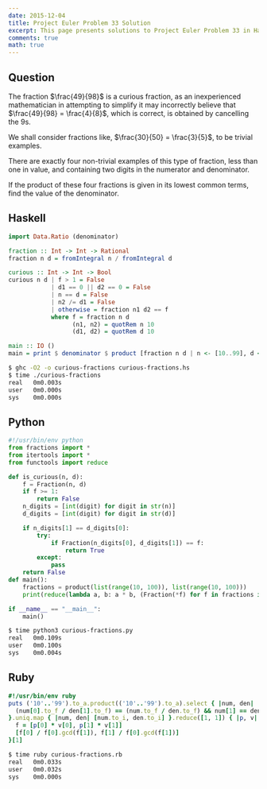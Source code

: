 ```yaml
---
date: 2015-12-04
title: Project Euler Problem 33 Solution
excerpt: This page presents solutions to Project Euler Problem 33 in Haskell, Python and Ruby.
comments: true
math: true
---
```



## Question

The fraction $\frac{49}{98}$ is a curious fraction, as an inexperienced 
mathematician in attempting to simplify it may incorrectly 
believe that $\frac{49}{98} = \frac{4}{8}$, which is correct, is obtained by 
cancelling the 9s.

We shall consider fractions like, $\frac{30}{50} = \frac{3}{5}$, to be trivial 
examples.

There are exactly four non-trivial examples of this type of 
fraction, less than one in value, and containing two digits 
in the numerator and denominator.

If the product of these four fractions is given in its lowest 
common terms, find the value of the denominator.






## Haskell

```haskell
import Data.Ratio (denominator)

fraction :: Int -> Int -> Rational
fraction n d = fromIntegral n / fromIntegral d

curious :: Int -> Int -> Bool
curious n d | f > 1 = False
            | d1 == 0 || d2 == 0 = False
            | n == d = False
            | n2 /= d1 = False
            | otherwise = fraction n1 d2 == f
            where f = fraction n d
                  (n1, n2) = quotRem n 10
                  (d1, d2) = quotRem d 10

main :: IO ()
main = print $ denominator $ product [fraction n d | n <- [10..99], d <- [10..99], curious n d]
```


```bash
$ ghc -O2 -o curious-fractions curious-fractions.hs
$ time ./curious-fractions
real   0m0.003s
user   0m0.000s
sys    0m0.000s
```



## Python

```python
#!/usr/bin/env python
from fractions import *
from itertools import *
from functools import reduce

def is_curious(n, d):
    f = Fraction(n, d)
    if f >= 1:
        return False
    n_digits = [int(digit) for digit in str(n)]
    d_digits = [int(digit) for digit in str(d)]

    if n_digits[1] == d_digits[0]:
        try:
            if Fraction(n_digits[0], d_digits[1]) == f:
                return True
        except:
            pass
    return False
def main():
    fractions = product(list(range(10, 100)), list(range(10, 100)))
    print(reduce(lambda a, b: a * b, (Fraction(*f) for f in fractions if is_curious(*f))).denominator)

if __name__ == "__main__":
    main()
```


```bash
$ time python3 curious-fractions.py
real   0m0.109s
user   0m0.100s
sys    0m0.004s
```



## Ruby

```ruby
#!/usr/bin/env ruby
puts ('10'..'99').to_a.product(('10'..'99').to_a).select { |num, den|
  (num[0].to_f / den[1].to_f) == (num.to_f / den.to_f) && num[1] == den[0] && num[1] != den[1]
}.uniq.map { |num, den| [num.to_i, den.to_i] }.reduce([1, 1]) { |p, v|
  f = [p[0] * v[0], p[1] * v[1]]
  [f[0] / f[0].gcd(f[1]), f[1] / f[0].gcd(f[1])]
}[1]
```


```bash
$ time ruby curious-fractions.rb
real   0m0.033s
user   0m0.032s
sys    0m0.000s
```


